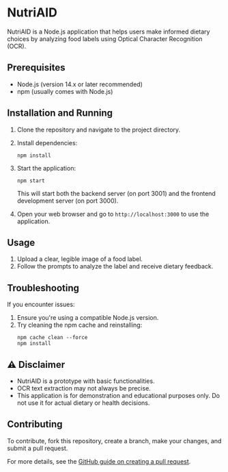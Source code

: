 # NutriAID

NutriAID is a Node.js application that helps users make informed dietary choices by analyzing food labels using Optical Character Recognition (OCR).

## Prerequisites

- Node.js (version 14.x or later recommended)
- npm (usually comes with Node.js)

## Installation and Running

1. Clone the repository and navigate to the project directory.

2. Install dependencies:
   ```
   npm install
   ```

3. Start the application:
   ```
   npm start
   ```

   This will start both the backend server (on port 3001) and the frontend development server (on port 3000).

4. Open your web browser and go to `http://localhost:3000` to use the application.

## Usage

1. Upload a clear, legible image of a food label.
2. Follow the prompts to analyze the label and receive dietary feedback.

## Troubleshooting

If you encounter issues:

1. Ensure you're using a compatible Node.js version.
2. Try cleaning the npm cache and reinstalling:
   ```
   npm cache clean --force
   npm install
   ```

## ⚠️ Disclaimer

- NutriAID is a prototype with basic functionalities.
- OCR text extraction may not always be precise.
- This application is for demonstration and educational purposes only. Do not use it for actual dietary or health decisions.

## Contributing

To contribute, fork this repository, create a branch, make your changes, and submit a pull request.

For more details, see the [GitHub guide on creating a pull request](https://help.github.com/en/github/collaborating-with-issues-and-pull-requests/creating-a-pull-request).